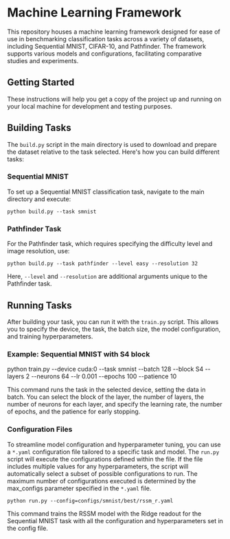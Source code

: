 # Machine Learning Framework

This repository houses a machine learning framework designed for ease of use in benchmarking classification tasks across a variety of datasets, including Sequential MNIST, CIFAR-10, and Pathfinder. The framework supports various models and configurations, facilitating comparative studies and experiments.

## Getting Started

These instructions will help you get a copy of the project up and running on your local machine for development and testing purposes.

## Building Tasks

The `build.py` script in the main directory is used to download and prepare the dataset relative to the task selected. Here's how you can build different tasks:

### Sequential MNIST

To set up a Sequential MNIST classification task, navigate to the main directory and execute:

```
python build.py --task smnist
```

### Pathfinder Task

For the Pathfinder task, which requires specifying the difficulty level and image resolution, use:

```
python build.py --task pathfinder --level easy --resolution 32
```

Here, `--level` and `--resolution` are additional arguments unique to the Pathfinder task.

## Running Tasks

After building your task, you can run it with the `train.py` script. This allows you to specify the device, the task, the batch size, the model configuration, and training hyperparameters.

### Example: Sequential MNIST with S4 block

python train.py --device cuda:0 --task smnist --batch 128 --block S4 --layers 2 --neurons 64 --lr 0.001 --epochs 100 --patience 10

This command runs the task in the selected device, setting the data in batch. You can select the block of the layer, the number of layers, the number of neurons for each layer, and specify the learning rate, the number of epochs, and the patience for early stopping.

### Configuration Files

To streamline model configuration and hyperparameter tuning, you can use a `*.yaml` configuration file tailored to a specific task and model. The `run.py` script will execute the configurations defined within the file. If the file includes multiple values for any hyperparameters, the script will automatically select a subset of possible configurations to run. The maximum number of configurations executed is determined by the max_configs parameter specified in the `*.yaml` file.

```
python run.py --config=configs/smnist/best/rssm_r.yaml
```

This command trains the RSSM model with the Ridge readout for the Sequential MNIST task with all the configuration and hyperparameters set in the config file.
